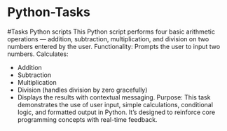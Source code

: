 # Python-Tasks
#Tasks Python scripts
This Python script performs four basic arithmetic operations — addition, subtraction, multiplication, and division on two numbers entered by the user.
Functionality:
Prompts the user to input two numbers.
Calculates:
- Addition
- Subtraction
- Multiplication
- Division (handles division by zero gracefully)
- Displays the results with contextual messaging.
Purpose:
This task demonstrates the use of user input, simple calculations, conditional logic, and formatted output in Python. It’s designed to reinforce core programming concepts with real-time feedback.
